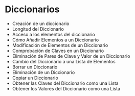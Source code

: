# Diccionarios
* Creación de un diccionario
* Longitud del Diccionario
* Acceso a los elementos del diccionario
* Cómo Añadir Elementos a un Diccionario
* Modificación de Elementos de un Diccionario
* Comprobación de Claves en un Diccionario
* Eliminación de Pares de Clave y Valor de un Diccionario
* Cambio del Diccionario a una Lista de Elementos
* Borrar un Diccionario
* Eliminación de un Diccionario
* Copiar un Diccionario
* Obtener las Claves del Diccionario como una Lista
* Obtener los Valores del Diccionario como una Lista
